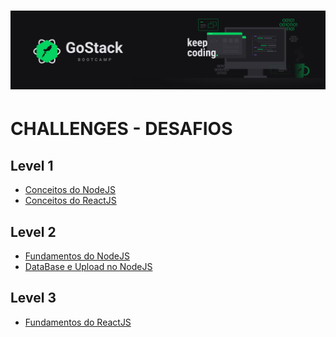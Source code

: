 <h1 align="center">
   <img  src="https://github.com/gibify/GoStack-Bootcamp-Challenges/blob/master/assets/gostack.png" />
 </h1></n>

# CHALLENGES - DESAFIOS

## Level 1
* [Conceitos do NodeJS](https://github.com/gibifyOfficial/Back-end-NodeJS)
* [Conceitos do ReactJS](https://github.com/gibifyOfficial/Front-end-ReactJS)

## Level 2
* [Fundamentos do NodeJS](https://github.com/gibify/challenge-05-gostack)
* [DataBase e Upload no NodeJS]()

## Level 3
* [Fundamentos do ReactJS](https://github.com/gibify/challenge-07-gostack)
